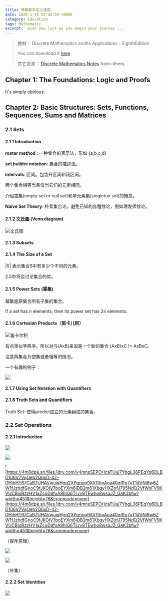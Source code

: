 ```yaml
---
title: 离散数学定义速查
date: 2020-1-25 22:42:59 +0800
category: Education
tags: Mathematic
excerpt:  wish you luck as you begin your journey ...
---
```




> 教材： Discrete Mathematics andIts Applications - EighthEdition
>
> You can download it [here](https://www.academia.edu/39478917/Discrete_Mathematics_Applications_and_Its_E_i_g_h_t_h_E_d_i_t_i_o_n).
>
>其它资源： [Discrete Mathematics Notes](https://www.cl.cam.ac.uk/teaching/1920/DiscMath/DiscMathProofsNumbersSetsNotes.pdf) from others




## Chapter 1: The Foundations: Logic and Proofs

It's simply obvious.



## Chapter 2: Basic Structures: Sets, Functions, Sequences, Sums and Matrices

### 2.1 Sets

####  2.1.1 Introduction

**roster method** : 一种集合的表示法，形如 {a,b,c,d}

**set builder notation**: 集合的描述法。

**intervals**:  区间。包含开区间和闭区间。

两个集合相等当且仅当它们的元素相同。

介绍空集(empty set or null set)和单元素集(singleton set)的概念。

**Naïve Set Theory**: 朴素集合论。避免已知的各種悖论，例如理发师悖论。

#### 2.1.2 文氏圖 (Venn diagram)



![文氏图](https://4c8gpa.sn.files.1drv.com/y4moyscAEhBveEJDI-gG4J4MeFSMbByjXq44T7LFGnOA2q0-bCuXNOYPjbtITyVxzE5QMbzRraecBu8--WhT42C77XoG5HCQPwEsFgkBB76k_0o5lSgKHUPvR3F9q9Xw19v7E9COdTJrm2DL3009ZmURVN90IVouSoogwq5Qjo0ZX5brnmZueSlPh8i1qHa9IaodDYZOTGIJnKYpL7kAid6hg?width=858&height=358&cropmode=none)



#### 2.1.3 Subsets

#### 2.1.4 The Size of a Set

|S| 表示集合S中有多少个不同的元素。

2.5中将会讨论集合的势。

#### 2.1.5 Power Sets (幂集)

幂集是原集合所有子集的集合。

If a set has n elements, then its power set has 2n elements.

#### 2.1.6 Cartesian Products（笛卡儿积）

![笛卡尔积](https://4c8fpa.sn.files.1drv.com/y4mVtq-q9Gu5YQ50hy0vCEX6c6V_QuN4igytbtF-_xJmetbB5e9ogFrkgM_FZ3T1_gwjpdTqVYYQKlkHrInZHM8O9b8ZHpTqkjq9WvBYB9BnQmf6VKA4jSx4sySSj-8zSHGdhG9drn5yfrexwZBG_XS-TC70mIDc-woyFp7naTnYIQuPPY-8itiMAwfmSWd96-7SfcyPTvP2K5s3ro0686nkQ?width=1254&height=205&cropmode=none)

有点类似字典序。所以对与(AxB)来说是一个新的集合 (AxB)xC != AxBxC。

注意两集合为空集或者相等的情况。

一个有趣的例子：

![](https://4c8apa.sn.files.1drv.com/y4mUHtYhEEY7n47TLiVKNLtq6V3SxEPsAfRFMHQoJ2whWbTX-HIDoXZAXoYkrLPAVfC47y1HLeIzzIOXRy9VNDHrAv9v1aO_30eKNxXxqvxeP9ykaq2-9heXC3D4oL2x5soDrVv_nRv28oM_ZUe7gha9JKWV2g6Vt-_bOUsaLrv24pIoY2F5Ro0B0ie6LjWnNJSMLxeyegv4vKg-d4Kxb2HPw?width=1264&height=190&cropmode=none)



#### 2.1.7 Using Set Notation with Quantifiers

#### 2.1.8 Truth Sets and Quantifiers

Truth Set: 使得predict成立的元素组成的集合。

### 2.2 Set Operations

#### 2.2.1 Introduction

![](https://4c8lpa.sn.files.1drv.com/y4mdPPBiu02xoT1oqD-HXA7MqMRinqEvqp6p-Ku24y7MgKory33uoEmjIJAyI0FV1rRmBCSc0S3z7Gu2qXhcKG2Mt7ZHs5SZcvQD3FSFDH_mJSb-QgREnm15Ht6qdlr2j4d2CQzMfN_NU67Pi-52fdXBUVdIvMQdqCsyyBo-wn9Ahl68VT5Fn1k1FCsQs-cEJiQ3_Nk1f1x67DeWZKVSOYYzg?width=448&height=61&cropmode=none)



![](https://4m8epa.sn.files.1drv.com/y4ml2-SAjiNlQNS6VTBiLfB0fP86xG-Sc0ExDzo_PNK17y7ZBnEt7FAkYF8nRaFtcNUVwpM47cO6lBPGXozhbG2ULXfXvqLzWtNjpFvxS2SGiQi_qD1129iwEg0dDbm35TlWKm-JkQDjPDCzarJh9GXMR5dYEdBVIW0bwg-9qQZkPTnwZ3oGrPanBcmX6vHqe4anlhHbuyYsO7PWVE45YOKeA?width=499&height=69&cropmode=none)

![https://4m8dpa.sn.files.1drv.com/y4mnsSEPOHcaTUuj7YbgL36PEqYq6DLBD106V7VqOeh2Q6sD-42-DHjhHT67CaB7UHAVwuwHgq2XPqpop9XX10mAoa40m1fq7vT1dVNi6w6ZW1fJzhdfGnoC9fJKOIV7poEYXm6iDB2m61XbqyHXZofJ795NdQ2VfWnFV9KVUCBIoRzzHV1aZcoDdfxA8hlQ6TLrv9TEwho8wsaJZ_GaK3bfw?width=451&height=76&cropmode=none](https://4m8dpa.sn.files.1drv.com/y4mnsSEPOHcaTUuj7YbgL36PEqYq6DLBD106V7VqOeh2Q6sD-42-DHjhHT67CaB7UHAVwuwHgq2XPqpop9XX10mAoa40m1fq7vT1dVNi6w6ZW1fJzhdfGnoC9fJKOIV7poEYXm6iDB2m61XbqyHXZofJ795NdQ2VfWnFV9KVUCBIoRzzHV1aZcoDdfxA8hlQ6TLrv9TEwho8wsaJZ_GaK3bfw?width=451&height=76&cropmode=none)

（容斥原理）

![](https://4m8gpa.sn.files.1drv.com/y4m6WMuUd9Mik-ZnadA6EUNANWgHl1Br4NbIW2BJL3YoKny5AMnOHRWzhaVxn2QBnhzfrRzYpujkuCtLXS4EmXHkCtyP0ZeswSwM3MK3ruOYldMR0QaSruVflwsbOEyQ1m-gr891yDl6RB45j0u5tU6sUfKJcDIxVjZBmdbiRZ9LhsUvg-Htyk-2RGTWLkP0nrBFzeDpaz0EaRGBP6f2gZVgw?width=378&height=52&cropmode=none)

![](https://4m8fpa.sn.files.1drv.com/y4mYWRPdd9NC8islng2qnonDL2o9M4X70diAND0HzBTMZ396TociA60kQN1E-ckbQQ15kNIuCPWS_tDVHsvsa74LNTTTHWycoo-RZ83a1RgpNmDgONln1E4Q-qxXkDraNDjKKjcv_8XmzJpi90pn-b5cQ7jnYv2KcEkzdB-dl3IJNGVlLlb38Ks4_cpsx3i2-Nfj0IIxTBGIEKoW_6jPtc1Uw?width=313&height=58&cropmode=none)

（补集）

#### 2.2.2 Set Identities

![](https://4m8apa.sn.files.1drv.com/y4mslSaV21nFv4bLE13QrBsRph_ho9prIv5lzii7k5Mf-FRvsnBp3YqFetZ5vxXzIbHwGJ9MzikbaXr9EkJHxJW9PcDs2r3fqVcjwGMcxk2OZcv2j_d01XoknuWpz54YUv44RaM9eXIAyoSnGkiCDPXkqm5-kuMOuV6okg_mpzmFlT1qg-2NZ-HE4yup2t4UlGxub1pW0ZUi2xULmlviquCOg?width=651&height=918&cropmode=none)